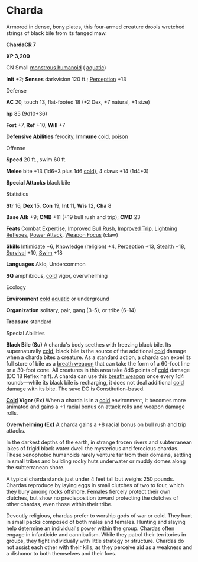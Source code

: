 # Charda

Armored in dense, bony plates, this four-armed creature drools wretched strings of black bile from its fanged maw.

**ChardaCR 7**

**XP 3,200**

CN Small [monstrous humanoid](monsters/creatureTypes.md#_monstrous-humanoid) ( [aquatic](monsters/creatureTypes.md#_aquatic-subtype))

**Init** +2; **Senses** darkvision 120 ft.; [Perception](additionalMonsters/../skills/perception.md#_perception) +13

Defense

**AC** 20, touch 13, flat-footed 18 (+2 Dex, +7 natural, +1 size)

**hp** 85 (9d10+36)

**Fort** +7, **Ref** +10, **Will** +7

**Defensive Abilities** ferocity, **Immune** [cold](monsters/creatureTypes.md#_cold-subtype), [poison](monsters/universalMonsterRules.md#_poison-(ex-or-su))

Offense

**Speed** 20 ft., swim 60 ft.

**Melee** bite +13 (1d6+3 plus 1d6 [cold](monsters/creatureTypes.md#_cold-subtype)), 4 claws +14 (1d4+3)

**Special Attacks** black bile

Statistics

**Str** 16, **Dex** 15, **Con** 19, **Int** 11, **Wis** 12, **Cha** 8

**Base Atk** +9; **CMB** +11 (+19 bull rush and trip); **CMD** 23

**Feats** Combat Expertise, [Improved Bull Rush](additionalMonsters/../feats.md#_improved-bull-rush), [Improved Trip](additionalMonsters/../feats.md#_improved-trip), [Lightning Reflexes](additionalMonsters/../feats.md#_lightning-reflexes), [Power Attack](additionalMonsters/../feats.md#_power-attack), [Weapon Focus](additionalMonsters/../feats.md#_weapon-focus) (claw)

**Skills** [Intimidate](additionalMonsters/../skills/intimidate.md#_intimidate) +6, [Knowledge](additionalMonsters/../skills/knowledge.md#_knowledge) (religion) +4, [Perception](additionalMonsters/../skills/perception.md#_perception) +13, [Stealth](additionalMonsters/../skills/stealth.md#_stealth) +18, [Survival](additionalMonsters/../skills/survival.md#_survival) +10, [Swim](additionalMonsters/../skills/swim.md#_swim) +18

**Languages** Aklo, Undercommon

**SQ** amphibious, [cold](monsters/creatureTypes.md#_cold-subtype) vigor, overwhelming

Ecology

**Environment** [cold](monsters/creatureTypes.md#_cold-subtype) [aquatic](monsters/creatureTypes.md#_aquatic-subtype) or underground

**Organization** solitary, pair, gang (3–5), or tribe (6–14)

**Treasure** standard

Special Abilities

**Black Bile (Su)** A charda's body seethes with freezing black bile. Its supernaturally [cold](monsters/creatureTypes.md#_cold-subtype), black bile is the source of the additional [cold](monsters/creatureTypes.md#_cold-subtype) damage when a charda bites a creature. As a standard action, a charda can expel its full store of bile as a [breath weapon](monsters/universalMonsterRules.md#_breath-weapon) that can take the form of a 60-foot line or a 30-foot cone. All creatures in this area take 8d6 points of [cold](monsters/creatureTypes.md#_cold-subtype) damage (DC 18 Reflex half). A charda can use this [breath weapon](monsters/universalMonsterRules.md#_breath-weapon) once every 1d4 rounds—while its black bile is recharging, it does not deal additional [cold](monsters/creatureTypes.md#_cold-subtype) damage with its bite. The save DC is Constitution-based.

**[Cold](monsters/creatureTypes.md#_cold-subtype) Vigor (Ex)** When a charda is in a [cold](monsters/creatureTypes.md#_cold-subtype) environment, it becomes more animated and gains a +1 racial bonus on attack rolls and weapon damage rolls.

**Overwhelming (Ex)** A charda gains a +8 racial bonus on bull rush and trip attacks.

In the darkest depths of the earth, in strange frozen rivers and subterranean lakes of frigid black water dwell the mysterious and ferocious chardas. These xenophobic humanoids rarely venture far from their domains, settling in small tribes and building rocky huts underwater or muddy domes along the subterranean shore.

A typical charda stands just under 4 feet tall but weighs 250 pounds. Chardas reproduce by laying eggs in small clutches of two to four, which they bury among rocks offshore. Females fiercely protect their own clutches, but show no predisposition toward protecting the clutches of other chardas, even those within their tribe.

Devoutly religious, chardas prefer to worship gods of war or cold. They hunt in small packs composed of both males and females. Hunting and slaying help determine an individual's power within the group. Chardas often engage in infanticide and cannibalism. While they patrol their territories in groups, they fight individually with little strategy or structure. Chardas do not assist each other with their kills, as they perceive aid as a weakness and a dishonor to both themselves and their foes.

